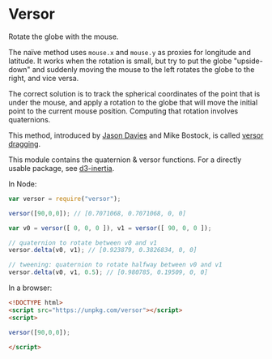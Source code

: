 # Versor

Rotate the globe with the mouse.

The naïve method uses `mouse.x` and `mouse.y` as proxies for longitude and latitude. It works when the rotation is small, but try to put the globe "upside-down" and suddenly moving the mouse to the left rotates the globe to the right, and vice versa.

The correct solution is to track the spherical coordinates of the point that is under the mouse, and apply a rotation to the globe that will move the initial point to the current mouse position. Computing that rotation involves quaternions.

This method, introduced by [Jason Davies](https://www.jasondavies.com/maps/rotate/) and Mike Bostock, is called [versor dragging](https://bl.ocks.org/mbostock/7ea1dde508cec6d2d95306f92642bc42).

This module contains the quaternion & versor functions. For a directly usable package, see [d3-inertia](https://github.com/Fil/d3-inertia).


In Node:

```js
var versor = require("versor");

versor([90,0,0]); // [0.7071068, 0.7071068, 0, 0]

var v0 = versor([ 0, 0, 0 ]), v1 = versor([ 90, 0, 0 ]);

// quaternion to rotate between v0 and v1
versor.delta(v0, v1); // [0.923879, 0.3826834, 0, 0]

// tweening: quaternion to rotate halfway between v0 and v1
versor.delta(v0, v1, 0.5); // [0.980785, 0.19509, 0, 0]


```

In a browser:

```html
<!DOCTYPE html>
<script src="https://unpkg.com/versor"></script>
<script>

versor([90,0,0]);

</script>
```
